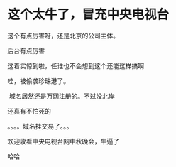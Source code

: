 # 这个太牛了，冒充中央电视台


这个有点厉害呀，还是北京的公司主体。<img id="aimg_X0Avv" onclick="zoom(this, this.src, 0, 0, 0)" class="zoom" src="https://cdn.jsdelivr.net/gh/hishis/forum-master/public/images/patch.gif" onmouseover="img_onmouseoverfunc(this)" onload="thumbImg(this)" border="0" alt="" />

后台有点厉害

这着实惊到啦，任谁也不会想到这个还能这样搞啊<img src="static/image/smiley/default/biggrin.gif" smilieid="3" border="0" alt="" /> 

哇，被偷袭珍珠港了。

<img src="static/image/smiley/yct/010.gif" smilieid="41" border="0" alt="" /> 域名居然还是万网注册的。不过没北岸

还真有不怕死的

。。。。域名挂交易了。。。

欢迎收看中央电视台网中秋晚会，牛逼了

哈哈
